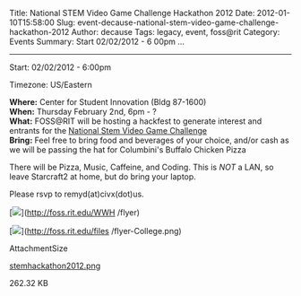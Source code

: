 Title: National STEM Video Game Challenge Hackathon 2012
Date: 2012-01-10T15:58:00
Slug: event-decause-national-stem-video-game-challenge-hackathon-2012
Author: decause
Tags: legacy, event, foss@rit
Category: Events
Summary: Start  02/02/2012 - 6 00pm ... 

---
Start: 02/02/2012 - 6:00pm

Timezone: US/Eastern

**Where:** Center for Student Innovation (Bldg 87-1600)  
**When:** Thursday February 2nd, 6pm - ?  
**What:** FOSS@RIT will be hosting a hackfest to generate interest and entrants for the [National Stem Video Game Challenge](http://stemchallenge.org)  
**Bring:** Feel free to bring food and beverages of your choice, and/or cash as we will be passing the hat for Columbini's Buffalo Chicken Pizza  

There will be Pizza, Music, Caffeine, and Coding. This is _NOT_ a LAN, so
leave Starcraft2 at home, but do bring your laptop.

Please rsvp to remyd(at)civx(dot)us.

[![](http://foss.rit.edu/files/stemhackathon2012.png)](http://foss.rit.edu/WWH
/flyer)

[![](http://foss.rit.edu/files/flyer-College.png)](http://foss.rit.edu/files
/flyer-College.png)

AttachmentSize

[stemhackathon2012.png](http://foss.rit.edu/files/stemhackathon2012.png)

262.32 KB

